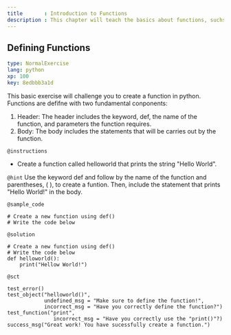 ```yaml
---
title       : Introduction to Functions
description : This chapter will teach the basics about functions, suchs as defining and calling functions
---
```

## Defining Functions

```yaml
type: NormalExercise
lang: python
xp: 100
key: 8edbbb3a1d
```
This basic exercise will challenge you to create a function in python. 
Functions are defifne with two fundamental conponents:
1. Header:
   The header includes the keyword, def, the name of the function, and parameters the function requires.
2. Body:
   The body includes the statements that will be carries out by the function.
   
`@instructions`
- Create a function called helloworld that prints the string "Hello World".

`@hint`
Use the keyword def and follow by the name of the function and parentheses, ( ), to create a funtion. 
Then, include the statement that prints "Hello World!" in the body.

`@sample_code`
```{python}
# Create a new function using def()
# Write the code below
```
`@solution`
```{python}
# Create a new function using def()
# Write the code below
def helloworld():
    print("Hellow World!")
```

`@sct`
```{python}
test_error()
test_object("helloworld()",
            undefined_msg = "Make sure to define the function!",
            incorrect_msg = "Have you correctly define the function?")
test_function("print",
               incorrect_msg = "Have you correctly use the "print()"?)
success_msg("Great work! You have sucessfully create a function.")
```
